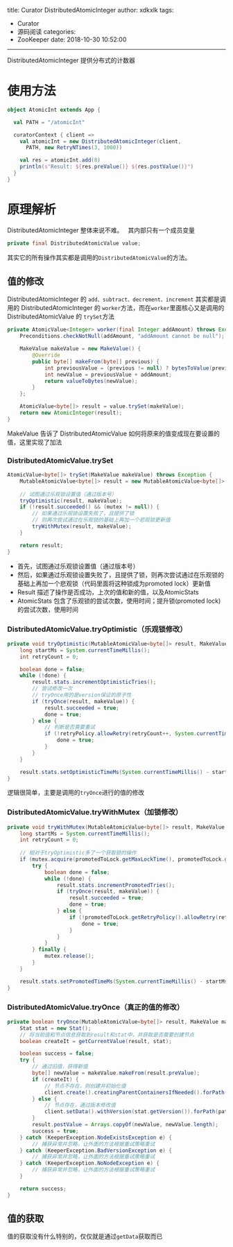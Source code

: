 title: Curator DistributedAtomicInteger
author: xdkxlk
tags:
  - Curator
  - 源码阅读
categories:
  - ZooKeeper
date: 2018-10-30 10:52:00
---
DistributedAtomicInteger 提供分布式的计数器
# 使用方法
```scala
object AtomicInt extends App {

  val PATH = "/atomicInt"

  curatorContext { client =>
    val atomicInt = new DistributedAtomicInteger(client,
      PATH, new RetryNTimes(3, 1000))

    val res = atomicInt.add(8)
    println(s"Result: ${res.preValue()} ${res.postValue()}")
  }
}
```
# 原理解析
DistributedAtomicInteger 整体来说不难。  
其内部只有一个成员变量
```java
private final DistributedAtomicValue value;
```
其实它的所有操作其实都是调用的<code>DistributedAtomicValue</code>的方法。  
## 值的修改
DistributedAtomicInteger 的 <code>add、subtract、decrement、increment</code> 其实都是调用的 DistributedAtomicInteger 的 <code>worker</code>方法，而在<code>worker</code>里面核心又是调用的 DistributedAtomicValue 的 <code>trySet</code>方法 
```java
private AtomicValue<Integer> worker(final Integer addAmount) throws Exception {
    Preconditions.checkNotNull(addAmount, "addAmount cannot be null");

    MakeValue makeValue = new MakeValue() {
        @Override
        public byte[] makeFrom(byte[] previous) {
            int previousValue = (previous != null) ? bytesToValue(previous) : 0;
            int newValue = previousValue + addAmount;
            return valueToBytes(newValue);
        }
    };

    AtomicValue<byte[]> result = value.trySet(makeValue);
    return new AtomicInteger(result);
}
```
MakeValue 告诉了 DistributedAtomicValue 如何将原来的值变成现在要设置的值，这里实现了加法
### DistributedAtomicValue.trySet
```java
AtomicValue<byte[]> trySet(MakeValue makeValue) throws Exception {
    MutableAtomicValue<byte[]> result = new MutableAtomicValue<byte[]>(null, null, false);
    
    // 试图通过乐观锁设置值（通过版本号）
    tryOptimistic(result, makeValue);
    if (!result.succeeded() && (mutex != null)) {
    	// 如果通过乐观锁设置失败了，且提供了锁
        // 则再次尝试通过在乐观锁的基础上再加一个悲观锁更新值
        tryWithMutex(result, makeValue);
    }

    return result;
}
```
- 首先，试图通过乐观锁设置值（通过版本号）
- 然后，如果通过乐观锁设置失败了，且提供了锁，则再次尝试通过在乐观锁的基础上再加一个悲观锁（代码里面将这种锁成为promoted lock）更新值
- Result 描述了操作是否成功，上次的值和新的值，以及AtomicStats
- AtomicStats 包含了乐观锁的尝试次数，使用时间；提升锁(promoted lock)的尝试次数，使用时间
### DistributedAtomicValue.tryOptimistic（乐观锁修改）
```java
private void tryOptimistic(MutableAtomicValue<byte[]> result, MakeValue makeValue) throws Exception {
    long startMs = System.currentTimeMillis();
    int retryCount = 0;

    boolean done = false;
    while (!done) {
        result.stats.incrementOptimisticTries();
        // 尝试修改一次
        // tryOnce用的是version保证的原子性
        if (tryOnce(result, makeValue)) {
            result.succeeded = true;
            done = true;
        } else {
        	// 判断是否需要重试
            if (!retryPolicy.allowRetry(retryCount++, System.currentTimeMillis() - startMs, RetryLoop.getDefaultRetrySleeper())) {
                done = true;
            }
        }
    }

    result.stats.setOptimisticTimeMs(System.currentTimeMillis() - startMs);
}
```
逻辑很简单，主要是调用的<code>tryOnce</code>进行的值的修改
### DistributedAtomicValue.tryWithMutex（加锁修改）
```java
private void tryWithMutex(MutableAtomicValue<byte[]> result, MakeValue makeValue) throws Exception {
    long startMs = System.currentTimeMillis();
    int retryCount = 0;
    
    // 相对于tryOptimistic多了一个获取锁的操作
    if (mutex.acquire(promotedToLock.getMaxLockTime(), promotedToLock.getMaxLockTimeUnit())) {
        try {
            boolean done = false;
            while (!done) {
                result.stats.incrementPromotedTries();
                if (tryOnce(result, makeValue)) {
                    result.succeeded = true;
                    done = true;
                } else {
                    if (!promotedToLock.getRetryPolicy().allowRetry(retryCount++, System.currentTimeMillis() - startMs, RetryLoop.getDefaultRetrySleeper())) {
                        done = true;
                    }
                }
            }
        } finally {
            mutex.release();
        }
    }

    result.stats.setPromotedTimeMs(System.currentTimeMillis() - startMs);
}
```
### DistributedAtomicValue.tryOnce（真正的值的修改）
```java
private boolean tryOnce(MutableAtomicValue<byte[]> result, MakeValue makeValue) throws Exception {
    Stat stat = new Stat();
    // 将当前值和节点信息获取到result和stat中，并获取是否需要创建节点
    boolean createIt = getCurrentValue(result, stat);

    boolean success = false;
    try {
        // 通过旧值，获得新值
        byte[] newValue = makeValue.makeFrom(result.preValue);
        if (createIt) {
            // 节点不存在，则创建并初始化值
            client.create().creatingParentContainersIfNeeded().forPath(path, newValue);
        } else {
            // 节点存在，通过版本修改值
            client.setData().withVersion(stat.getVersion()).forPath(path, newValue);
        }
        result.postValue = Arrays.copyOf(newValue, newValue.length);
        success = true;
    } catch (KeeperException.NodeExistsException e) {
        // 捕获异常并忽略，让外面的方法根据重试策略重试
    } catch (KeeperException.BadVersionException e) {
        // 捕获异常并忽略，让外面的方法根据重试策略重试
    } catch (KeeperException.NoNodeException e) {
        // 捕获异常并忽略，让外面的方法根据重试策略重试
    }

    return success;
}
```
## 值的获取
值的获取没有什么特别的，仅仅就是通过<code>getData</code>获取而已